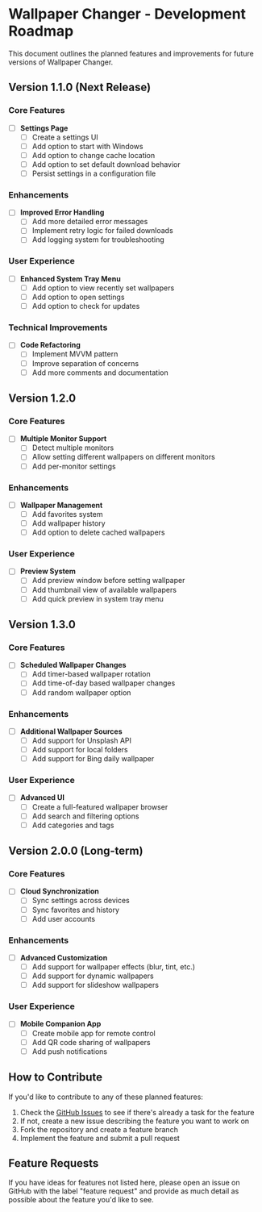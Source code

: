 # Wallpaper Changer - Development Roadmap

This document outlines the planned features and improvements for future versions of Wallpaper Changer.

## Version 1.1.0 (Next Release)

### Core Features
- [ ] **Settings Page**
  - [ ] Create a settings UI
  - [ ] Add option to start with Windows
  - [ ] Add option to change cache location
  - [ ] Add option to set default download behavior
  - [ ] Persist settings in a configuration file

### Enhancements
- [ ] **Improved Error Handling**
  - [ ] Add more detailed error messages
  - [ ] Implement retry logic for failed downloads
  - [ ] Add logging system for troubleshooting

### User Experience
- [ ] **Enhanced System Tray Menu**
  - [ ] Add option to view recently set wallpapers
  - [ ] Add option to open settings
  - [ ] Add option to check for updates

### Technical Improvements
- [ ] **Code Refactoring**
  - [ ] Implement MVVM pattern
  - [ ] Improve separation of concerns
  - [ ] Add more comments and documentation

## Version 1.2.0

### Core Features
- [ ] **Multiple Monitor Support**
  - [ ] Detect multiple monitors
  - [ ] Allow setting different wallpapers on different monitors
  - [ ] Add per-monitor settings

### Enhancements
- [ ] **Wallpaper Management**
  - [ ] Add favorites system
  - [ ] Add wallpaper history
  - [ ] Add option to delete cached wallpapers

### User Experience
- [ ] **Preview System**
  - [ ] Add preview window before setting wallpaper
  - [ ] Add thumbnail view of available wallpapers
  - [ ] Add quick preview in system tray menu

## Version 1.3.0

### Core Features
- [ ] **Scheduled Wallpaper Changes**
  - [ ] Add timer-based wallpaper rotation
  - [ ] Add time-of-day based wallpaper changes
  - [ ] Add random wallpaper option

### Enhancements
- [ ] **Additional Wallpaper Sources**
  - [ ] Add support for Unsplash API
  - [ ] Add support for local folders
  - [ ] Add support for Bing daily wallpaper

### User Experience
- [ ] **Advanced UI**
  - [ ] Create a full-featured wallpaper browser
  - [ ] Add search and filtering options
  - [ ] Add categories and tags

## Version 2.0.0 (Long-term)

### Core Features
- [ ] **Cloud Synchronization**
  - [ ] Sync settings across devices
  - [ ] Sync favorites and history
  - [ ] Add user accounts

### Enhancements
- [ ] **Advanced Customization**
  - [ ] Add support for wallpaper effects (blur, tint, etc.)
  - [ ] Add support for dynamic wallpapers
  - [ ] Add support for slideshow wallpapers

### User Experience
- [ ] **Mobile Companion App**
  - [ ] Create mobile app for remote control
  - [ ] Add QR code sharing of wallpapers
  - [ ] Add push notifications

## How to Contribute

If you'd like to contribute to any of these planned features:

1. Check the [GitHub Issues](https://github.com/asifthewebguy/wallpaper0-changer/issues) to see if there's already a task for the feature
2. If not, create a new issue describing the feature you want to work on
3. Fork the repository and create a feature branch
4. Implement the feature and submit a pull request

## Feature Requests

If you have ideas for features not listed here, please open an issue on GitHub with the label "feature request" and provide as much detail as possible about the feature you'd like to see.
